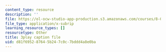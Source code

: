 ```yaml
---
content_type: resource
description: ''
file: https://ol-ocw-studio-app-production.s3.amazonaws.com/courses/8-01sc-classical-mechanics-fall-2016/d81f695287645b247c0c7bddd4a8e0ba_7WDiK3flILc.srt
file_type: application/x-subrip
learning_resource_types: []
resourcetype: Other
title: 3play caption file
uid: d81f6952-8764-5b24-7c0c-7bddd4a8e0ba
---
```

